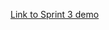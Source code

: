 [Link to Sprint 3 demo](https://drive.google.com/file/d/18KQVMYCFr054LOtXyGSvTt6uvN_K8wsu/view?usp=sharing)
